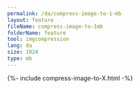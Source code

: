 ```yaml
---
permalink: /da/compress-image-to-1-mb
layout: feature
fileName: compress-image-to-1mb
folderName: feature
tool: imgcompression
lang: da
size: 1024
type: mb
---
```


{%- include compress-image-to-X.html -%}
